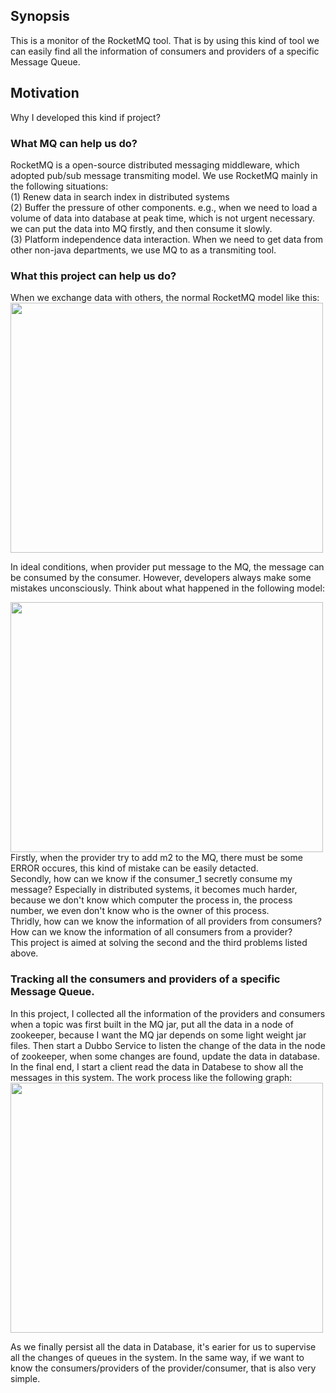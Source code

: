 ## Synopsis
This is a monitor of the RocketMQ tool. That is by using this kind of tool we can easily find all the information of consumers and providers of a specific Message Queue.

## Motivation
Why I developed this kind if project?</br>

  ### What MQ can help us do?
  RocketMQ is a open-source distributed messaging middleware, which adopted pub/sub message transmiting model. We use RocketMQ mainly in the following situations:</br>
  (1) Renew data in search index in distributed systems</br>
  (2) Buffer the pressure of other components. e.g., when we need to load a volume of data into database at peak time, 
  which is not urgent necessary. we can put the data into MQ firstly, and then consume it slowly.</br>
  (3) Platform independence data interaction. When we need to get data from other non-java departments, we use MQ to as a transmiting tool.
  ### What this project can help us do?
  When we exchange data with others, the normal RocketMQ model like this:</br>
  <img width=500 height=400 src="https://github.com/hitynsun/docs/blob/master/images/mq_model.png">
  
  In ideal conditions, when provider put message to the MQ, the message can be consumed by the consumer. However, developers always make some mistakes unconsciously. Think about what happened in the following model:
  
   <img width=500 height=400 src="https://github.com/hitynsun/docs/blob/master/images/mq_model_secret.png"></br>
   Firstly, when the provider try to add m2 to the MQ, there must be some ERROR occures, this kind of mistake can be easily detacted.</br>
   Secondly, how can we know if the consumer_1 secretly consume my message? Especially in distributed systems, it becomes much harder, because we don't know which computer the process in, the process number, we even don't know who is the owner of this process.</br>
   Thridly, how can we know the information of all providers from consumers? How can we know the information of all consumers from a provider?<br>
   This project is aimed at solving the second and the third problems listed above.
   
   ### Tracking all the consumers and providers of a specific Message Queue.
   In this project, I collected all the information of the providers and consumers when a topic was first built in the MQ jar, put all the data in a node of zookeeper, because I want the MQ jar depends on some light weight jar files. Then start a Dubbo Service to listen the change of the data in the node of zookeeper, when some changes are found, update the data in database. In the final end, I start a client read the data in Databese to show all the messages in this system.
   The work process like the following graph:</br>
   <img width=500 height=400 src="https://github.com/hitynsun/docs/blob/master/images/work%20process%20of%20monitor.png"></br>
   
   As we finally persist all the data in Database, it's earier for us to supervise all the changes of queues in the system. In the same way, if we want to know the consumers/providers of the provider/consumer, that is also very simple.
   
